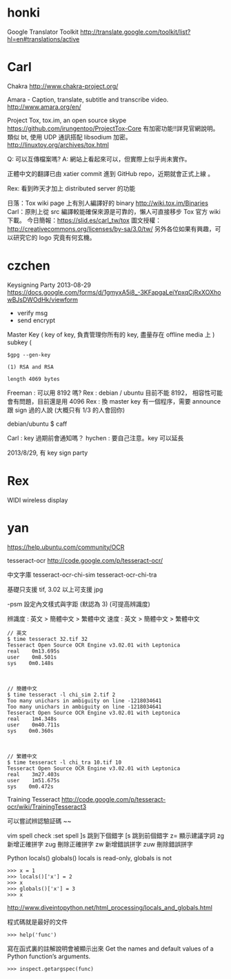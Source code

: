 # honki


Google Translator Toolkit
<http://translate.google.com/toolkit/list?hl=en#translations/active>


# Carl


Chakra
<http://www.chakra-project.org/>

Amara - Caption, translate, subtitle and transcribe video.
<http://www.amara.org/en/>

Project Tox, tox.im, an open source skype
<https://github.com/irungentoo/ProjectTox-Core>
有加密功能!!詳見官網說明。
類似 bt, 使用 UDP 通訊搭配 libsodium 加密。
<http://linuxtoy.org/archives/tox.html>

Q: 可以互傳檔案嗎?
A: 網站上看起來可以，但實際上似乎尚未實作。

正體中文的翻譯已由 xatier commit 進到 GitHub repo，近期就會正式上線 。

Rex: 看到昨天才加上 distributed server 的功能

日落：Tox wiki page 上有別人編譯好的 binary  <http://wiki.tox.im/Binaries>
Carl：原則上從 src 編譯較能確保來源是可靠的，懶人可直接移步 Tox 官方 wiki 下載。
今日簡報：<https://slid.es/carl_tw/tox>
圖文授權：<http://creativecommons.org/licenses/by-sa/3.0/tw/>
另外各位如果有興趣，可以研究它的 logo 究竟有何玄機。

# czchen


Keysigning Party 2013-08-29
<https://docs.google.com/forms/d/1gmyxA5i8_-3KFapgaLeiYpxqCjRxXOXhowBJsDWOdHk/viewform>

* verify msg
* send encrypt

Master Key ( key of key, 負責管理你所有的 key, 盡量存在 offline media 上 )
subkey (



    $gpg --gen-key

    (1) RSA and RSA

    length 4069 bytes


Freeman : 可以用 8192  嗎?
Rex : debian / ubuntu 目前不能 8192， 相容性可能會有問題，目前還是用 4096
Rex : 換 master key 有一個程序，需要 announce 跟 sign 過的人說 (大概只有 1/3 的人會回你)

debian/ubuntu
$ caff

Carl : key 過期前會通知嗎？
hychen : 要自己注意。key 可以延長

2013/8/29, 有 key sign party

# Rex

WIDI
wireless display

# yan


<https://help.ubuntu.com/community/OCR>

tesseract-ocr
<http://code.google.com/p/tesseract-ocr/>

中文字庫
tesseract-ocr-chi-sim tesseract-ocr-chi-tra

基礎只支援 tif, 3.02 以上可支援 jpg

-psm 設定內文樣式與字距 (默認為 3) (可提高辨識度)

辨識度 : 英文 > 簡體中文 > 繁體中文
速度 : 英文 > 簡體中文 > 繁體中文


    // 英文
    $ time tesseract 32.tif 32
    Tesseract Open Source OCR Engine v3.02.01 with Leptonica
    real    0m13.695s
    user    0m8.501s
    sys    0m0.148s



    // 簡體中文
    $ time tesseract -l chi_sim 2.tif 2
    Too many unichars in ambiguity on line -1218034641
    Too many unichars in ambiguity on line -1218034641
    Tesseract Open Source OCR Engine v3.02.01 with Leptonica
    real    1m4.348s
    user    0m40.711s
    sys    0m0.360s



    // 繁體中文
    $ time tesseract -l chi_tra 10.tif 10
    Tesseract Open Source OCR Engine v3.02.01 with Leptonica
    real    3m27.403s
    user    1m51.675s
    sys    0m0.472s


Training Tesseract
<http://code.google.com/p/tesseract-ocr/wiki/TrainingTesseract3>

可以嘗試辨認驗証碼 ~~

vim spell check
:set spell
]s 跳到下個錯字
[s 跳到前個錯字
z= 顯示建議字詞
zg 新增正確拼字
zug 刪除正確拼字
zw 新增錯誤拼字
zuw  刪除錯誤拼字

Python
locals()
globals()
locals is read-only, globals is not


    >>> x = 1
    >>> locals()['x'] = 2
    >>> x
    >>> globals()['x'] = 3
    >>> x




<http://www.diveintopython.net/html_processing/locals_and_globals.html>

程式碼就是最好的文件


    >>> help('func')


寫在函式裏的註解說明會被顯示出來
Get the names and default values of a Python function’s arguments.

    >>> inspect.getargspec(func)

